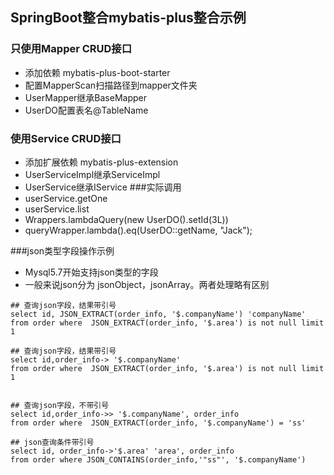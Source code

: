 ## SpringBoot整合mybatis-plus整合示例
 ### 只使用Mapper CRUD接口
   * 添加依赖 mybatis-plus-boot-starter
   * 配置MapperScan扫描路径到mapper文件夹
   * UserMapper继承BaseMapper
   * UserDO配置表名@TableName
 ### 使用Service CRUD接口
   * 添加扩展依赖 mybatis-plus-extension
   * UserServiceImpl继承ServiceImpl
   * UserService继承IService
 ###实际调用
   * userService.getOne
   * userService.list
   * Wrappers.lambdaQuery(new UserDO().setId(3L))
   * queryWrapper.lambda().eq(UserDO::getName, "Jack");
   
 ###json类型字段操作示例
   * Mysql5.7开始支持json类型的字段
   * 一般来说json分为 jsonObject，jsonArray。两者处理略有区别
   ```
## 查询json字段，结果带引号
select id, JSON_EXTRACT(order_info, '$.companyName') 'companyName' 
from order where  JSON_EXTRACT(order_info, '$.area') is not null limit 1

## 查询json字段，结果带引号
select id,order_info-> '$.companyName' 
from order where  JSON_EXTRACT(order_info, '$.area') is not null limit 1


## 查询json字段，不带引号
select id,order_info->> '$.companyName', order_info
from order where  JSON_EXTRACT(order_info, '$.companyName') = 'ss'

## json查询条件带引号
select id, order_info->'$.area' 'area', order_info
from order where JSON_CONTAINS(order_info,'"ss"', '$.companyName')
   ```
